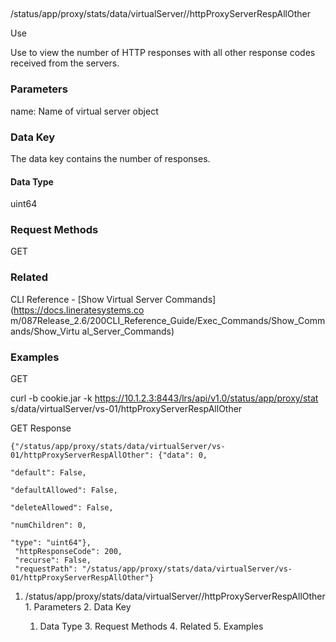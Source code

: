 ##
/status/app/proxy/stats/data/virtualServer/<name>/httpProxyServerRespAllOther

Use

Use to view the number of HTTP responses with all other response codes
received from the servers.

### Parameters

name: Name of virtual server object

### Data Key

The data key contains the number of responses.

#### Data Type

uint64

### Request Methods

GET

### Related

CLI Reference - [Show Virtual Server Commands](https://docs.lineratesystems.co
m/087Release_2.6/200CLI_Reference_Guide/Exec_Commands/Show_Commands/Show_Virtu
al_Server_Commands)

### Examples

GET

curl -b cookie.jar -k https://10.1.2.3:8443/lrs/api/v1.0/status/app/proxy/stat
s/data/virtualServer/vs-01/httpProxyServerRespAllOther

GET Response

    
    
    {"/status/app/proxy/stats/data/virtualServer/vs-01/httpProxyServerRespAllOther": {"data": 0,
                                                                                    "default": False,
                                                                                    "defaultAllowed": False,
                                                                                    "deleteAllowed": False,
                                                                                    "numChildren": 0,
                                                                                    "type": "uint64"},
     "httpResponseCode": 200,
     "recurse": False,
     "requestPath": "/status/app/proxy/stats/data/virtualServer/vs-01/httpProxyServerRespAllOther"}
    

  1. /status/app/proxy/stats/data/virtualServer/<name>/httpProxyServerRespAllOther
    1. Parameters
    2. Data Key
      1. Data Type
    3. Request Methods
    4. Related
    5. Examples

